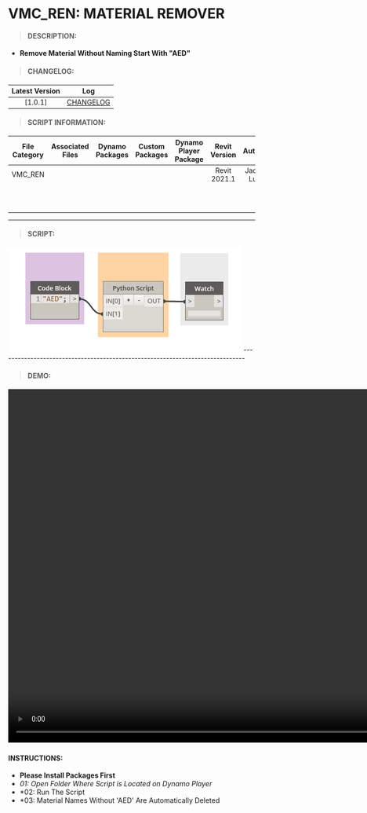 # VMC_REN: MATERIAL REMOVER

> #### DESCRIPTION: 
- **Remove Material Without Naming Start With "AED"**

> #### CHANGELOG:

| Latest Version | Log |
| :-------: | :----: | 
|[1.0.1] | [CHANGELOG](/_scripts/_project/263_VMC/RENAMER/changelog/VMC_REN_MaterialRemover.md) |

> #### SCRIPT INFORMATION: 

| File Category| Associated Files | Dynamo Packages | Custom Packages | Dynamo Player Package | Revit Version | Author | Modified By | File Name & Location
| :-------: | :----: | :---: | :---: | :---: | :---: | :---: | :--: | :--: 
| VMC_REN |  |  |  | | Revit 2021.1 | Jacky Luk | Cathrine Macabuhay | VMC_REN_MaterialRemover
| | | | | | | | | (https://bimcapcom.sharepoint.com/:f:/s/BCP-Main/EsoDgNEM_W5HpCEI7KjA8BIB6x673ndlz01-eGqQ6ABqcA?e=8UWhY6)


----------------------------------------------------------------
> #### SCRIPT: 
<img src="./_scripts/_project/263_VMC/RENAMER/images/VMC_REN_MaterialRemover.png">
------------------------------------------------------------------------------

> #### DEMO: 
<video width="1280" height="720" controls>
 <source src="./_scripts/_project/263_VMC/RENAMER/demo/VMC_REN_MateriaRemover.mp4" type="video/mp4">
</video>

#### INSTRUCTIONS: 
- **Please Install Packages First**
- *01: Open Folder Where Script is Located on Dynamo Player*
- *02: Run The Script
- *03: Material Names Without 'AED' Are Automatically Deleted